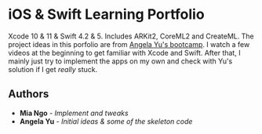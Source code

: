 # iOS &amp; Swift Learning Portfolio

Xcode 10 & 11 & Swift 4.2 & 5. Includes ARKit2, CoreML2 and CreateML.
The project ideas in this porfolio are from [Angela Yu's bootcamp](https://www.udemy.com/ios-12-app-development-bootcamp/learn/v4/overview). I watch a few videos at the beginning to get familiar with Xcode and Swift. After that, I mainly just try to implement the apps on my own and check with Yu's solution if I get *really* stuck.

## Authors

* **Mia Ngo** - *Implement and tweaks* 
* **Angela Yu** - *Initial ideas & some of the skeleton code* 
